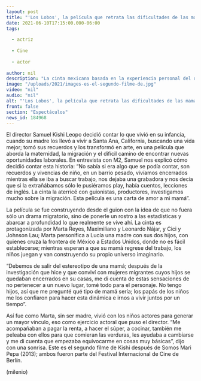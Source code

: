 ```yaml
---
layout: post
title: "'Los Lobos', la película que retrata las dificultades de las mamás migrantes"
date: 2021-06-10T17:15:00.000-06:00
tags:
  
  - actriz
  
  - Cine
  
  - actor
  
author: nil
description: "La cinta mexicana basada en la experiencia personal del director se estrena hoy en cines. "
image: "/uploads/2021/images-es-el-segundo-filme-de.jpg"
video: "nil"
audio: "nil"
alt: "'Los Lobos', la película que retrata las dificultades de las mamás migrantes"
front: false
section: "Espectáculos"
news_id: 184968
---
```


El director Samuel Kishi Leopo decidió contar lo que vivió en su infancia, cuando su madre los llevó a vivir a Santa Ana, California, buscando una vida mejor; tomó sus recuerdos y los transformó en arte, en una película que aborda la maternidad, la migración y el difícil camino de encontrar nuevas oportunidades laborales. En entrevista con M2, Samuel nos explicó cómo decidió contar esta historia: “No sabía si era algo que se podía contar, son recuerdos y vivencias de niño, en un barrio pesado, vivíamos encerrados mientras ella se iba a buscar trabajo, nos dejaba una grabadora y nos decía que si la extrañábamos sólo le pusiéramos play, había cuentos, lecciones de inglés. La cinta la aterricé con guionistas, productores, investigamos mucho sobre la migración. Esta película es una carta de amor a mi mamá”. 

La película se fue construyendo desde el guion con la idea de que no fuera sólo un drama migratorio, sino de ponerle un rostro a las estadísticas y abarcar a profundidad lo que realmente se vive ahí. La cinta es protagonizada por Marta Reyes, Maximiliano y Leonardo Nájar, y Cici y Johnson Lau; Marta personifica a Lucía una madre con sus dos hijos, con quienes cruza la frontera de México a Estados Unidos, donde no es fácil establecerse; mientras esperan a que su mamá regrese del trabajo, los niños juegan y van construyendo su propio universo imaginario. 

“Debemos de salir del estereotipo de una mamá; después de la investigación que hice y que conviví con mujeres migrantes cuyos hijos se quedaban encerrados en su casas, me di cuenta de estas sensaciones de no pertenecer a un nuevo lugar, tomé todo para el personaje. No tengo hijos, así que me pregunté qué tipo de mamá sería; los papás de los niños me los confiaron para hacer esta dinámica e irnos a vivir juntos por un tiempo”. 

Así fue como Marta, sin ser madre, vivió con los niños actores para generar un mayor vínculo, eso como ejercicio actoral que puso el director. “Me acompañaban a pagar la renta, a hacer el súper, a cocinar, también me peleaba con ellos para que comieran las verduras, les ayudaba a cambiarse y me di cuenta que empezaba equivocarme en cosas muy básicas”, dijo con una sonrisa. Este es el segundo filme de Kishi después de Somos Mari Pepa (2013); ambos fueron parte del Festival Internacional de Cine de Berlín. 

(milenio)